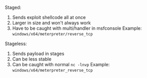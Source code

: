 Staged: 
1. Sends exploit shellcode all at once
2. Larger in size and won't always work
3. Have to be caught with multi/handler in msfconsole
Example: `windows/x64/meterpreter/reverse_tcp`

Stageless:
1. Sends payload in stages
2. Can be less stable
3. Can be caught with normal `nc -lnvp`
Example: `windows/x64/meterpreter_reverse_tcp`